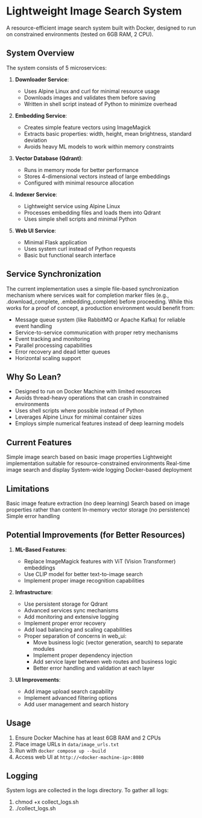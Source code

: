 # Lightweight Image Search System

A resource-efficient image search system built with Docker, designed to run on constrained environments
(tested on 6GB RAM, 2 CPU).

## System Overview

The system consists of 5 microservices:

1. **Downloader Service**:
   - Uses Alpine Linux and curl for minimal resource usage
   - Downloads images and validates them before saving
   - Written in shell script instead of Python to minimize overhead

2. **Embedding Service**:
   - Creates simple feature vectors using ImageMagick
   - Extracts basic properties: width, height, mean brightness, standard deviation
   - Avoids heavy ML models to work within memory constraints

3. **Vector Database (Qdrant)**:
   - Runs in memory mode for better performance
   - Stores 4-dimensional vectors instead of large embeddings
   - Configured with minimal resource allocation

4. **Indexer Service**:
   - Lightweight service using Alpine Linux
   - Processes embedding files and loads them into Qdrant
   - Uses simple shell scripts and minimal Python

5. **Web UI Service**:
   - Minimal Flask application
   - Uses system curl instead of Python requests
   - Basic but functional search interface

## Service Synchronization

The current implementation uses a simple file-based synchronization mechanism where services wait for completion marker files (e.g., .download_complete, .embedding_complete) before proceeding. While this works for a proof of concept, a production environment would benefit from:
- Message queue system (like RabbitMQ or Apache Kafka) for reliable event handling
- Service-to-service communication with proper retry mechanisms
- Event tracking and monitoring
- Parallel processing capabilities
- Error recovery and dead letter queues
- Horizontal scaling support

## Why So Lean?

- Designed to run on Docker Machine with limited resources
- Avoids thread-heavy operations that can crash in constrained environments
- Uses shell scripts where possible instead of Python
- Leverages Alpine Linux for minimal container sizes
- Employs simple numerical features instead of deep learning models

## Current Features

Simple image search based on basic image properties
Lightweight implementation suitable for resource-constrained environments
Real-time image search and display
System-wide logging
Docker-based deployment

## Limitations

Basic image feature extraction (no deep learning)
Search based on image properties rather than content
In-memory vector storage (no persistence)
Simple error handling

## Potential Improvements (for Better Resources)

1. **ML-Based Features**:
   - Replace ImageMagick features with ViT (Vision Transformer) embeddings
   - Use CLIP model for better text-to-image search
   - Implement proper image recognition capabilities

2. **Infrastructure**:
   - Use persistent storage for Qdrant
   - Advanced services sync mechanisms
   - Add monitoring and extensive logging
   - Implement proper error recovery
   - Add load balancing and scaling capabilities
   - Proper separation of concerns in web_ui:
      - Move business logic (vector generation, search) to separate modules
      - Implement proper dependency injection
      - Add service layer between web routes and business logic
      - Better error handling and validation at each layer

3. **UI Improvements**:
   - Add image upload search capability
   - Implement advanced filtering options
   - Add user management and search history

## Usage

1. Ensure Docker Machine has at least 6GB RAM and 2 CPUs
2. Place image URLs in `data/image_urls.txt`
3. Run with `docker compose up --build`
4. Access web UI at `http://<docker-machine-ip>:8080`

## Logging

System logs are collected in the logs directory. To gather all logs:
1. chmod +x collect_logs.sh
2. ./collect_logs.sh
